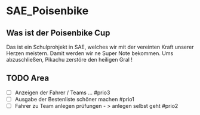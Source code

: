 # SAE_Poisenbike
## Was ist der Poisenbike Cup
Das ist ein Schulprohjekt in SAE, welches wir mit der vereinten Kraft unserer Herzen meistern.
Damit werden wir ne Super Note bekommen.
Ums abzuschließen, Pikachu zerstöre den heiligen Gral !

## TODO Area
- [ ] Anzeigen der Fahrer / Teams ... #prio3
- [ ] Ausgabe der Bestenliste schöner machen #prio1
- [ ] Fahrer zu Team anlegen prüfungen - > anlegen selbst geht #prio2
